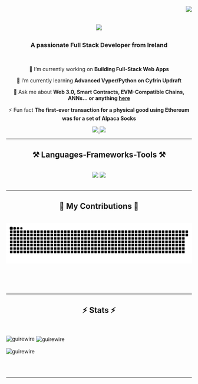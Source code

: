 <img align="right" src="https://visitor-badge.laobi.icu/badge?page_id=GuireWire.GuireWire" />

<h1 align="center">
    <img src="https://readme-typing-svg.herokuapp.com/?font=Righteous&size=35&center=true&vCenter=true&width=500&height=70&duration=4000&lines=Hi+There!+👋;+I'm+Anthony+Maguire!;" />
</h1>

<h3 align="center">A passionate Full Stack Developer from Ireland</h3> 

<br/>

<div align="center">
 
 🔭 I’m currently working on **Building Full-Stack Web Apps**
 
 🌱 I’m currently learning **Advanced Vyper/Python on Cyfrin Updraft**

💬 Ask me about **Web 3.0, Smart Contracts, EVM-Compatible Chains, ANNs... or anything [here](https://github.com/GuireWire/GuireWire/issues)**

⚡ Fun fact **The first-ever transaction for a physical good using Ethereum was for a set of Alpaca Socks**

 </div>
 
<div align="center"> 
  <a href="mailto:anthonymaguire24@gmail.com">
    <img src="https://img.shields.io/badge/Gmail-333333?style=for-the-badge&logo=gmail&logoColor=red" />
  </a>
  <a href="https://linkedin.com/in/amaguire00" target="_blank">
    <img src="https://img.shields.io/badge/LinkedIn-0077B5?style=for-the-badge&logo=linkedin&logoColor=white" target="_blank" />
  </a>
</div>

 <hr/>
 
<h2 align="center">⚒️ Languages-Frameworks-Tools ⚒️</h2>
<br/>
<div align="center">
    <img src="https://skillicons.dev/icons?i=solidity,cpp,cs,py,matlab,remix,html,linux,vscode" />
    <img src="https://skillicons.dev/icons?i=github,powershell,javascript,java,r,c,discord,ai,pr,ae" /><br>
</div>

<br/>
<hr/>

<div align="center">
  <h2>🐍 My Contributions 🐍</h2>
  <br>
  <img alt="snake eating my contributions" src="https://raw.githubusercontent.com/GuireWire/GuireWire/output/github-contribution-grid-snake.svg" />
  
  <br/><br/><br/>
</div>

<hr/>

<h2 align="center">⚡ Stats ⚡</h2>
<br>

<p><img align="left" src="https://github-readme-stats.vercel.app/api/top-langs?username=guirewire&show_icons=true&locale=en&layout=compact" alt="guirewire" /></p>

<p>&nbsp;<img align="center" src="https://github-readme-stats.vercel.app/api?username=guirewire&show_icons=true&locale=en" alt="guirewire" /></p>

<p><img align="center" src="https://github-readme-streak-stats.herokuapp.com/?user=guirewire&" alt="guirewire" /></p>

<br/><br/>

<hr/>

<br/>
